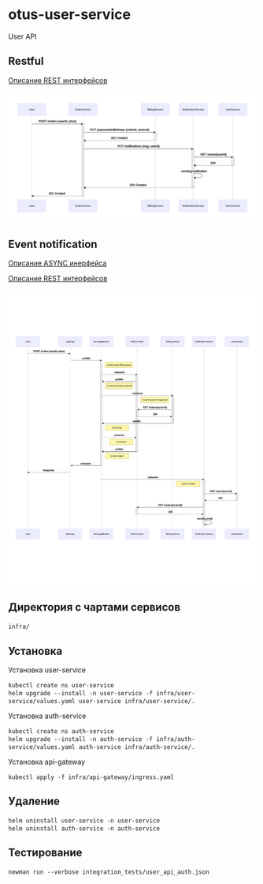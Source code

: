 # otus-user-service
User API

## Restful 

[Описание REST интерфейсов](http://petstore.swagger.io/?url=https://raw.githubusercontent.com/ivahotin/otus-user-service/main/specs/restful/rest-openapi.yaml)

![mermaid-diagram-20200526103254](README.assets/restful.png)


## Event notification

[Описание ASYNC инерфейса](./specs/eventsnotification/asyncapi.yaml)

[Описание REST интерфейсов](http://petstore.swagger.io/?url=https://raw.githubusercontent.com/ivahotin/otus-user-service/main/specs/eventsnotification/rest-openapi.yaml)

![mermaid-diagram-20200526103254](README.assets/eventsnotification.png)

## Директория с чартами сервисов

`infra/`

## Установка

Установка user-service
```
kubectl create ns user-service
helm upgrade --install -n user-service -f infra/user-service/values.yaml user-service infra/user-service/.
```

Установка auth-service
```
kubectl create ns auth-service
helm upgrade --install -n auth-service -f infra/auth-service/values.yaml auth-service infra/auth-service/.
```

Установка api-gateway
```
kubectl apply -f infra/api-gateway/ingress.yaml
```

## Удаление

```
helm uninstall user-service -n user-service
helm uninstall auth-service -n auth-service
```

## Тестирование

```
newman run --verbose integration_tests/user_api_auth.json
```